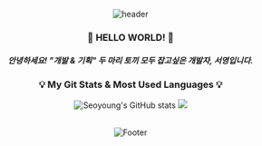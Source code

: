 <div align="center">

![header](https://capsule-render.vercel.app/api?type=waving&height=200&width=100&text=eoyoung's%20GitHub!&fontColor=363636&color=0:c2e59c,100:64b3f4)

<h3 align="center"> 🙌 HELLO WORLD! 🙌</h3>
<h5 align="center"> 안녕하세요! "개발 & 기획" 두 마리 토끼 모두 잡고싶은 개발자, 서영입니다. </h5>








<h3 align="center">💡 My Git Stats  &  Most Used Languages 💡</h3>


![Seoyoung's GitHub stats](https://github-readme-stats.vercel.app/api?username=seoyoung22&hide=issues,stars&show_icons=true)
<img src="https://github-readme-stats.vercel.app/api/top-langs/?username=seoyoung22&layout=compact"><br><br>




![Footer](https://capsule-render.vercel.app/api?type=waving&height=200&color=0:c2e59c,100:64b3f4&section=footer)

  </div>
